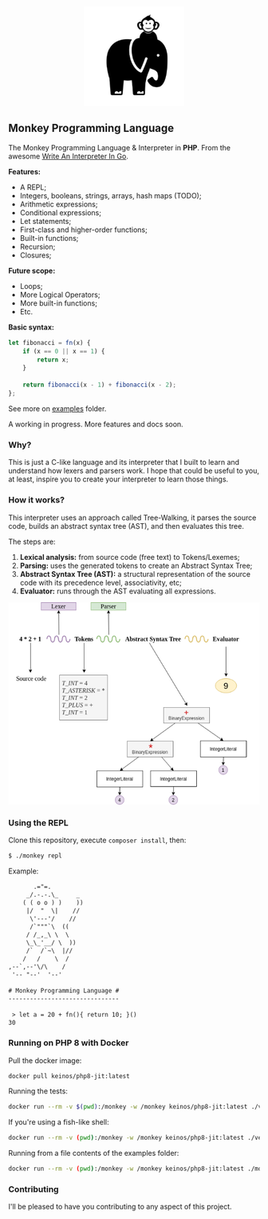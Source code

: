 <p align="center">
    <img src="resources/monkey-php.png?raw=true" alt="Monkey Programming Language">
</p>

## Monkey Programming Language

The Monkey Programming Language & Interpreter in **PHP**. From the awesome [Write An Interpreter In Go](https://interpreterbook.com/).

**Features:**

- A REPL;
- Integers, booleans, strings, arrays, hash maps (TODO);
- Arithmetic expressions;
- Conditional expressions;
- Let statements;
- First-class and higher-order functions;
- Built-in functions;
- Recursion;
- Closures;

**Future scope:**

- Loops;
- More Logical Operators;
- More built-in functions;
- Etc.

**Basic syntax:**

```javascript
let fibonacci = fn(x) {
    if (x == 0 || x == 1) {
        return x;
    }

    return fibonacci(x - 1) + fibonacci(x - 2);
};
```

See more on [examples](examples) folder.

A working in progress. More features and docs soon.

### Why?

This is just a C-like language and its interpreter that I built to learn and understand how lexers and parsers work. I hope that could be useful to you, at least, inspire you to create your interpreter to learn those things.

### How it works?

This interpreter uses an approach called Tree-Walking, it parses the source code, builds an abstract syntax tree (AST), and then evaluates this tree.

The steps are:

1. **Lexical analysis:** from source code (free text) to Tokens/Lexemes;
2. **Parsing:** uses the generated tokens to create an Abstract Syntax Tree;
3. **Abstract Syntax Tree (AST):** a structural representation of the source code with its precedence level, associativity, etc;
4. **Evaluator:** runs through the AST evaluating all expressions.

<p align="center">
    <img src="resources/how-it-works.png?raw=true" alt="How it works">
</p>

### Using the REPL

Clone this repository, execute `composer install`, then:

```bash
$ ./monkey repl
```

Example:

```text
       .="=.
     _/.-.-.\_     _
    ( ( o o ) )    ))
     |/  "  \|    //
      \'---'/    //
      /`"""`\  ((
     / /_,_\ \  \
     \_\_'__/ \  ))
     /`  /`~\  |//
    /   /    \  /
,--`,--'\/\    /
 '-- "--'  '--'

# Monkey Programming Language #
-------------------------------

 > let a = 20 + fn(){ return 10; }()
30
```

### Running on PHP 8 with Docker

Pull the docker image:

```bash
docker pull keinos/php8-jit:latest
```

Running the tests:

```bash
docker run --rm -v $(pwd):/monkey -w /monkey keinos/php8-jit:latest ./vendor/bin/pest
```

If you're using a fish-like shell:

```bash
docker run --rm -v (pwd):/monkey -w /monkey keinos/php8-jit:latest ./vendor/bin/pest
```

Running from a file contents of the examples folder:

```bash
docker run --rm -v (pwd):/monkey -w /monkey keinos/php8-jit:latest ./monkey run examples/fibo.mk
```

### Contributing

I'll be pleased to have you contributing to any aspect of this project.
